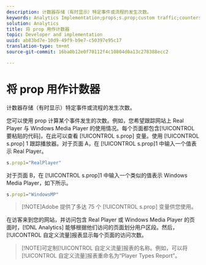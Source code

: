 ```yaml
---
description: 计数器存储（有时显示）特定事件或流程的发生次数。
keywords: Analytics Implementation;props;s.prop;custom traffic;counters
solution: Analytics
title: 将 prop 用作计数器
topic: Developer and implementation
uuid: ab83bd7e-10d9-49f9-b9e7-c50397e95c17
translation-type: tm+mt
source-git-commit: 16ba0b12e0f70112f4c10804d0a13c278388ecc2

---
```



# 将 prop 用作计数器

计数器存储（有时显示）特定事件或流程的发生次数。

您可以使用 prop 计算某个事件发生的次数。例如，您希望跟踪网站上 Real Player 与 Windows Media Player 的使用情况。每个页面都包含[!UICONTROL 要粘贴的代码]，在此可以查看 [!UICONTROL s.prop] 变量。使用 [!UICONTROL s.prop] 1 跟踪播放器。对于页面 A，在 [!UICONTROL s.prop]1 中输入一个值表示 Real Player。

```js
s.prop1="RealPlayer"
```

对于页面 B，在 [!UICONTROL s.prop]1 中输入一个类似的值表示 Windows Media Player，如下所示。

```js
s.prop1="WindowsMP"
```

> [!NOTE]Adobe 提供了多达 75 个 [!UICONTROL s.prop] 变量供您使用。

在访客来到您的网站，并访问包含 Real Player 或 Windows Media Player 的页面时，[!DNL Analytics] 能够根据他们访问的页面划分用户区段。然后，[!UICONTROL 自定义流量]报表显示每个页面的访问次数。

> [!NOTE]可定制[!UICONTROL 自定义流量]报表的名称。例如，可以将[!UICONTROL 自定义流量]报表重命名为“Player Types Report”。

